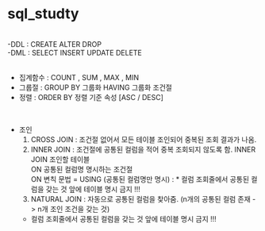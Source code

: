 # sql_studty
<br>
-DDL : CREATE ALTER DROP <br>
-DML : SELECT INSERT UPDATE DELETE <br>
<br>

- 집계함수 : COUNT , SUM , MAX , MIN <br>
- 그룹절 : GROUP BY 그룹화 HAVING 그룹화 조건절 <br>
- 정렬 : ORDER BY 정렬 기준 속성 [ASC / DESC] <br>
<br>

- 조인 <br>
  1. CROSS JOIN : 조건절 없어서 모든 테이블 조인되어 중복된 조회 결과가 나옴. <br>
  2. INNER JOIN : 조건절에 공통된 컬럼을 적어 중복 조회되지 않도록 함.
     INNER JOIN 조인할 테이블 <br>
     ON 공통된 컬럼명 명시하는 조건절 <br>
     ON 변칙 문법 = USING (공통된 컬럼명만 명시) : * 컬럼 조회줄에서 공통된 컬럼을 갖는 것 앞에 테이블 명시 금지 !!!<br>
  3. NATURAL JOIN : 자동으로 공통된 컬럼을 찾아줌. (n개의 공통된 컬럼 존재 -> n개 조인 조건을 갖는 것) <br>
  * 컬럼 조회줄에서 공통된 컬럼을 갖는 것 앞에 테이블 명시 금지 !!!


